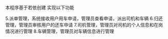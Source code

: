 
本程序基于若依创建
实现以下功能

5.派单管理，系统接收用户用车申请，管理员查看申请，派出司机和车辆
6.归还管理，管理员审核用户的还车申请
7.司机管理，管理员对司机的个人信息和在岗情况进行管理
8.车辆管理，管理员对车辆信息进行管理

